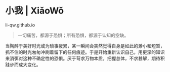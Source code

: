 # 小我 | XiǎoWǒ
li-qw.github.io
> 一切痛苦，都源于恐惧；所有恐惧，都源于认知的空缺。  

当陶醉于美好时光或为琐事疲累，某一瞬间会突然觉得自身是如此的渺小和短暂，抓不住的时光匆匆冲刷着留下的任何痕迹。于是开始重新认识自己，用更深的知识来消弭对这种不确定性的恐惧。厌于苛求万物本质，把握总体，不求甚解，期待积跬步而成大变化。
